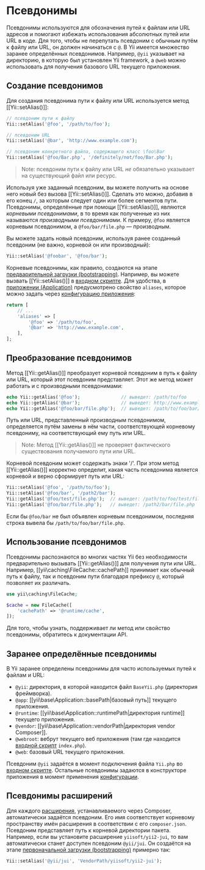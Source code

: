 Псевдонимы 
=========

Псевдонимы используются для обозначения путей к файлам или URL адресов и помогают избежать использования абсолютных путей
или URL в коде. Для того, чтобы не перепутать псевдоним с обычным путём к файлу или URL, он должен начинаться с `@`. В Yii
имеется множество заранее определённых псевдонимов. Например, `@yii` указывает на директорию, в которую был установлен
Yii framework, а `@web` можно использовать для получения базового URL текущего приложения.


Создание псевдонимов <span id="defining-aliases"></span>
----------------------------------------------

Для создания псевдонима пути к файлу или URL используется метод [[Yii::setAlias()]]:

```php
// псевдоним пути к файлу
Yii::setAlias('@foo', '/path/to/foo');

// псевдоним URL
Yii::setAlias('@bar', 'http://www.example.com');

// псевдоним конкретного файла, содержащего класс \foo\Bar
Yii::setAlias('@foo/Bar.php', '/definitely/not/foo/Bar.php');
```

> Note: псевдоним пути к файлу или URL *не* обязательно указывает на существующий файл или ресурс.

Используя уже заданный псевдоним, вы можете получить на основе него новый без вызова [[Yii::setAlias()]]. Сделать это
можно, добавив в его конец `/`, за которым следует один или более сегментов пути. Псевдонимы, определённые при помощи
[[Yii::setAlias()]], являются *корневыми псевдонимами*, в то время как полученные из них называются *производными
псевдонимами*. К примеру, `@foo` является корневым псевдонимом, а `@foo/bar/file.php` — производным.

Вы можете задать новый псевдоним, используя ранее созданный псевдоним (не важно, корневой он или производный):

```php
Yii::setAlias('@foobar', '@foo/bar');
```

Корневые псевдонимы, как правило, создаются на этапе [предварительной загрузки (bootstrapping)](runtime-bootstrapping.md).
Например, вы можете вызвать [[Yii::setAlias()]] в [входном скрипте](structure-entry-scripts.md). Для удобства, в
[приложении (Application)](structure-applications.md) предусмотрено свойство `aliases`, которое можно задать через
[конфигурацию приложения](concept-configurations.md):

```php
return [
    // ...
    'aliases' => [
        '@foo' => '/path/to/foo',
        '@bar' => 'http://www.example.com',
    ],
];
```


Преобразование псевдонимов <span id="resolving-aliases"></span>
----------------------------------------------------

Метод [[Yii::getAlias()]] преобразует корневой псевдоним в путь к файлу или URL, который этот псевдоним представляет.
Этот же метод может работать и с производными псевдонимами:

```php
echo Yii::getAlias('@foo');               // выведет: /path/to/foo
echo Yii::getAlias('@bar');               // выведет: http://www.example.com
echo Yii::getAlias('@foo/bar/file.php');  // выведет: /path/to/foo/bar/file.php
```

Путь или URL, представленный производным псевдонимом, определяется путём замены в нём части, соответствующей корневому
псевдониму, на соответствующий ему путь или URL.

> Note: Метод [[Yii::getAlias()]] не проверяет фактического существования получаемого пути или URL.

Корневой псевдоним может содержать знаки '/'. При этом метод [[Yii::getAlias()]] корректно определит, какая часть
псевдонима является корневой и верно сформирует путь или URL:

```php
Yii::setAlias('@foo', '/path/to/foo');
Yii::setAlias('@foo/bar', '/path2/bar');
Yii::getAlias('@foo/test/file.php');  // выведет: /path/to/foo/test/file.php
Yii::getAlias('@foo/bar/file.php');   // выведет: /path2/bar/file.php
```

Если бы `@foo/bar` не был объявлен корневым псевдонимом, последняя строка вывела бы  `/path/to/foo/bar/file.php`.


Использование псевдонимов <span id="using-aliases"></span>
------------------------------------------------

Псевдонимы распознаются во многих частях Yii без необходимости предварительно вызывать [[Yii::getAlias()]] для
получения пути или URL. Например, [[yii\caching\FileCache::cachePath]] принимает как обычный путь к файлу, так и
псевдоним пути благодаря префиксу `@`, который позволяет их различать.

```php
use yii\caching\FileCache;

$cache = new FileCache([
    'cachePath' => '@runtime/cache',
]);
```

Для того, чтобы узнать, поддерживает ли метод или свойство псевдонимы, обратитесь к документации API.


Заранее определённые псевдонимы <span id="predefined-aliases"></span>
----------------------------------------------------------

В Yii заранее определены псевдонимы для часто используемых путей к файлам и URL:

- `@yii`: директория, в которой находится файл `BaseYii.php` (директория фреймворка).
- `@app`: [[yii\base\Application::basePath|базовый путь]] текущего приложения.
- `@runtime`: [[yii\base\Application::runtimePath|директория runtime]] текущего приложения.
- `@vendor`: [[yii\base\Application::vendorPath|директория vendor Composer]].
- `@webroot`: вебрут текущего веб приложения (там где находится [входной скрипт](structure-entry-scripts.md) `index.php`).
- `@web`: базовый URL текущего приложения.

Псевдоним `@yii` задаётся в момент подключения файла `Yii.php` во [входном скрипте](structure-entry-scripts.md).
Остальные псевдонимы задаются в конструкторе приложения в момент применения [конфигурации](concept-configurations.md).


Псевдонимы расширений <span id="extension-aliases"></span>
------------------------------------------------

Для каждого [расширения](structure-extensions.md), устанавливаемого через Composer, автоматически задаётся псевдоним.
Его имя соответствует корневому пространству имён расширения в соответствии с его `composer.json`. Псевдоним представляет
путь к корневой директории пакета. Например, если вы установите расширение `yiisoft/yii2-jui`, то вам автоматически станет
доступен псевдоним `@yii/jui`. Он создаётся на этапе [первоначальной загрузки (bootstrapping)](runtime-bootstrapping.md)
примерно так:

```php
Yii::setAlias('@yii/jui', 'VendorPath/yiisoft/yii2-jui');
```
